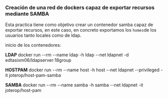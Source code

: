 ### Creación de una red de dockers capaz de exportar recursos mediante SAMBA

Esta practica tiene como objetivo crear un contenedor samba capaz de exportar recursos, en este caso, 
en concreto exportamos los `homes`de los usuarios tanto locales como de ldap.



inicio de los contenedores:

**LDAP** docker run --rm --name ldap -h ldap --net ldapnet -d edtasixm06/ldapserver:18group

**HOSTPAM** docker run --rm --name host -h host --net ldapnet --privileged -it joterop/host-pam-samba

**SAMBA** docker run --rm --name samba -h samba --net ldapnet -it joterop/host-pam



